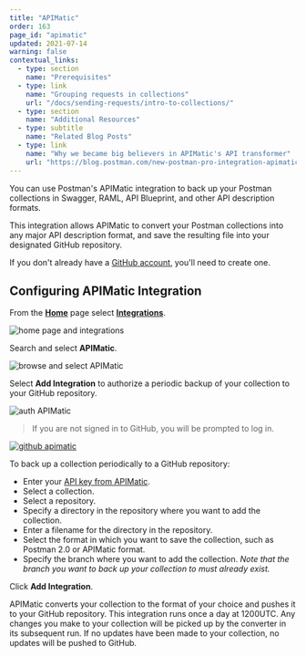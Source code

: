 ```yaml
---
title: "APIMatic"
order: 163
page_id: "apimatic"
updated: 2021-07-14
warning: false
contextual_links:
  - type: section
    name: "Prerequisites"
  - type: link
    name: "Grouping requests in collections"
    url: "/docs/sending-requests/intro-to-collections/"
  - type: section
    name: "Additional Resources"
  - type: subtitle
    name: "Related Blog Posts"
  - type: link
    name: "Why we became big believers in APIMatic's API transformer"
    url: "https://blog.postman.com/new-postman-pro-integration-apimatics-api-transformer/"
---
```


You can use Postman's APIMatic integration to back up your Postman collections in Swagger, RAML, API Blueprint, and other API description formats.

This integration allows APIMatic to convert your Postman collections into any major API description format, and save the resulting file into your designated GitHub repository.

If you don't already have a [GitHub account](https://github.com/), you'll need to create one.

## Configuring APIMatic Integration

From the **[Home](https://go.postman.co/home)** page select **[Integrations](https://go.postman.co/integrations)**.

![home page and integrations](https://assets.postman.com/postman-docs/apimatic-home.jpg)

Search and select **APIMatic**.

![browse and select APIMatic](https://assets.postman.com/postman-docs/apimatic-browse-all.jpg)

Select **Add Integration** to authorize a periodic backup of your collection to your GitHub repository.

![auth APIMatic](https://assets.postman.com/postman-docs/apimatic-github-auth.jpg)

> If you are not signed in to GitHub, you will be prompted to log in.

[![github apimatic](https://assets.postman.com/postman-docs/apimatic-save-config.jpg)](https://assets.postman.com/postman-docs/apimatic-save-config.jpg)

To back up a collection periodically to a GitHub repository:

* Enter your [API key from APIMatic](https://docs.apimatic.io/manage-apis/create-or-import-api#view-api-integration-keys).
* Select a collection.
* Select a repository.
* Specify a directory in the repository where you want to add the collection.
* Enter a filename for the directory in the repository.
* Select the format in which you want to save the collection, such as Postman 2.0 or APIMatic format.
* Specify the branch where you want to add the collection. _Note that the branch you want to back up your collection to must already exist._

Click **Add Integration**.

APIMatic converts your collection to the format of your choice and pushes it to your GitHub repository. This integration runs once a day at 1200UTC. Any changes you make to your collection will be picked up by the converter in its subsequent run. If no updates have been made to your collection, no updates will be pushed to GitHub.
